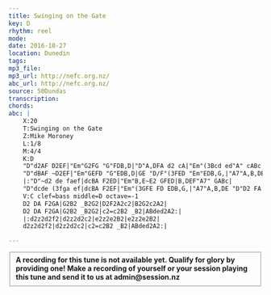 ```yaml
---
title: Swinging on the Gate
key: D
rhythm: reel 
mode:
date: 2016-10-27
location: Dunedin
tags:
mp3_file:
mp3_url: http://nefc.org.nz/
abc_url: http://nefc.org.nz/
source: 50Dundas
transcription:
chords: 
abc: |
    X:20
    T:Swinging on the Gate
    Z:Mike Moroney
    L:1/8
    M:4/4
    K:D
    "D"d2AF D2EF|"Em"G2FG "G"FDB,D|"D"A,DFA d2 cA|"Em"(3Bcd ed"A" cABc|
    "D"dBAF ~D2EF|"Em"GEFD "G"EDB,D|GE "D/F"(3FED "Em"EDB,G,|"A7"A,B,DE "D"D2 FA:|
    |:"D"~d2 de faef|dcBA F2ED|"Em"B,E~E2 GFED|B,DEF"A7" GABc|
    "D"dcde (3fga ef|dcBA F2EF|"Em"(3GFE FD EDB,G,|"A7"A,B,DE "D"D2 FA:|
    V:C clef=bass middle=D octave=-1
    D2 DA F2GA|G2B2 _B2G2|D2F2A2c2|B2G2c2A2|
    D2 DA F2GA|G2B2 _B2G2|c2=c2B2 _B2|ABded2A2:|
    |:d2z2d2f2|d2z2d2c2|e2z2e2B2|e2z2e2B2|
    d2z2d2f2|d2z2d2c2|c2=c2B2 _B2|ABded2A2:|

---
```

<fieldset><strong>A recording for this tune is not available yet. Qualify for glory by providing one!
Make a recording of yourself or your session playing this tune and send it to us at admin@session.nz</strong></fieldset><br />
